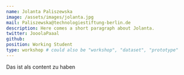 ```yaml
---
name: Jolanta Paliszewska
image: /assets/images/jolanta.jpg
mail: Paliszewska@technologiestiftung-berlin.de
description: Here comes a short paragraph about Jolanta.
twitter: JooolaPaaal
github: 
position: Working Student
type: workshop # could also be "workshop", "dataset", "prototype"
---
```



Das ist als content zu haben
